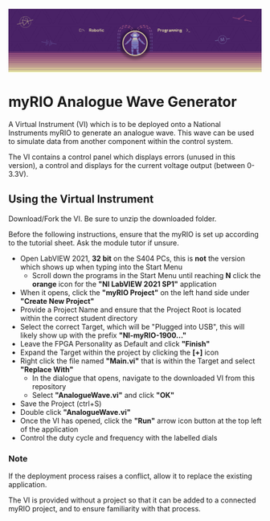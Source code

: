 ![Banner image for Robotic Programming at Staffordshire University](/BB_Banner_RP_ULTRA@4x.png)
# myRIO Analogue Wave Generator
A Virtual Instrument (VI) which is to be deployed onto a National Instruments myRIO to generate an analogue wave. This wave can be used to simulate data from another component within the control system.

The VI contains a control panel which displays errors (unused in this version), a control and displays for the current voltage output (between 0-3.3V).

## Using the Virtual Instrument
Download/Fork the VI. Be sure to unzip the downloaded folder.

Before the following instructions, ensure that the myRIO is set up according to the tutorial sheet. Ask the module tutor if unsure.

- Open LabVIEW 2021, **32 bit** on the S404 PCs, this is **not** the version which shows up when typing into the Start Menu
  - Scroll down the programs in the Start Menu until reaching **N** click the **orange** icon for the **"NI LabVIEW 2021 SP1"** application
- When it opens, click the **"myRIO Project"** on the left hand side under **"Create New Project"**
- Provide a Project Name and ensure that the Project Root is located within the correct student directory
- Select the correct Target, which will be "Plugged into USB", this will likely show up with the prefix **"NI-myRIO-1900..."**
- Leave the FPGA Personality as Default and click **"Finish"**
- Expand the Target within the project by clicking the **[+]** icon
- Right click the file named **"Main.vi"** that is within the Target and select **"Replace With"**
  - In the dialogue that opens, navigate to the downloaded VI from this repository
  - Select **"AnalogueWave.vi"** and click **"OK"**
- Save the Project (ctrl+S)
- Double click **"AnalogueWave.vi"**
- Once the VI has opened, click the **"Run"** arrow icon button at the top left of the application
- Control the duty cycle and frequency with the labelled dials

### Note
If the deployment process raises a conflict, allow it to replace the existing application.

The VI is provided without a project so that it can be added to a connected myRIO project, and to ensure familiarity with that process.




